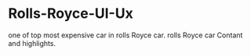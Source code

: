 # Rolls-Royce-UI-Ux
one of top most expensive car in rolls Royce car. rolls Royce car Contant  and highlights.
